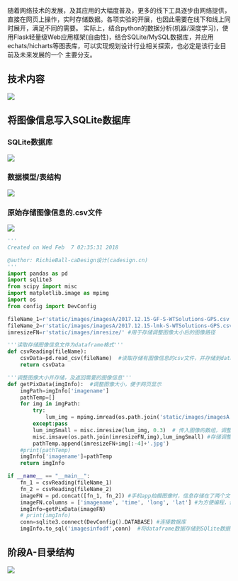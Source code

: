 随着网络技术的发展，及其应用的大幅度普及，更多的线下工具逐步由网络提供，直接在网页上操作，实时存储数据。各项实验的开展，也因此需要在线下和线上同时展开，满足不同的需要。 实际上，结合python的数据分析(机器/深度学习)，使用Flask轻量级Web应用框架(自由性)，结合SQLite/MySQL数据库，并应用echats/hicharts等图表库，可以实现规划设计行业相关探索，也必定是该行业目前及未来发展的一个 主要分支。 

## 技术内容
![](https://github.com/richieBao/python-urbanPlanning/blob/master/images/953.png)

## 将图像信息写入SQLite数据库
### SQLite数据库
![](https://github.com/richieBao/python-urbanPlanning/blob/master/images/949.png)
### 数据模型/表结构
![](https://github.com/richieBao/python-urbanPlanning/blob/master/images/950.png)
### 原始存储图像信息的.csv文件
![](https://github.com/richieBao/python-urbanPlanning/blob/master/images/951.png)
```python
'''
Created on Wed Feb  7 02:35:31 2018

@author: RichieBall-caDesign设计(cadesign.cn)
'''
import pandas as pd
import sqlite3
from scipy import misc
import matplotlib.image as mpimg
import os
from config import DevConfig

fileName_1=r'static/images/imagesA/2017.12.15-GF-S-WTSolutions-GPS.csv'  #记录所拍摄图像的信息文件，不同的手机app，获取信息的存储方式不同，例如前文在基于GPS调研与数据读取部分
fileName_2=r'static/images/imagesA/2017.12.15-lmk-S-WTSolutions-GPS.csv'
imresizeFN=r'static/images/imresize/' #用于存储调整图像大小后的图像路径

'''读取存储图像信息文件为dataframe格式'''
def csvReading(fileName):
    csvData=pd.read_csv(fileName)  #读取存储有图像信息的csv文件，并存储到dataframe中
    return csvData

'''调整图像大小并存储，及返回需要的图像信息'''
def getPixData(imgInfo):  #调整图像大小，便于网页显示
    imgPath=imgInfo['imagename']
    pathTemp=[]
    for img in imgPath:
        try:
            lum_img = mpimg.imread(os.path.join('static/images/imagesA',img))  # 读取图像为数组，值为RGB格式0-255
        except:pass
        lum_imgSmall = misc.imresize(lum_img, 0.3)  # 传入图像的数组，调整图片大小。scipy.misc.imresize(*args, **kwds)：This function is only available if Python Imaging Library (PIL) is installed.使用pip install Pillow安装
        misc.imsave(os.path.join(imresizeFN,img),lum_imgSmall) #存储调整大小的图像，用于下一步的图像识别，以及减小网页显示的压力
        pathTemp.append(imresizeFN+img[:-4]+'.jpg')
    #print(pathTemp)
    imgInfo['imagename']=pathTemp
    return imgInfo

if __name__ == "__main__":
    fn_1 = csvReading(fileName_1)
    fn_2 = csvReading(fileName_2)
    imageFN = pd.concat([fn_1, fn_2]) #手机app拍摄图像时，信息存储在了两个文件中，需要分别读取后并合并
    imageFN.columns = ['imagename', 'time', 'long', 'lat'] #为方便编程，修改framedata的列索引为英文
    imgInfo=getPixData(imageFN)
    # print(imgInfo)
    conn=sqlite3.connect(DevConfig().DATABASE) #连接数据库
    imgInfo.to_sql('imagesinfodf',conn)  #将dataframe数据存储到SQlite数据库中，表结构根据framedata索引自动建立

```
## 阶段A-目录结构
![](https://github.com/richieBao/python-urbanPlanning/blob/master/images/952.png)
